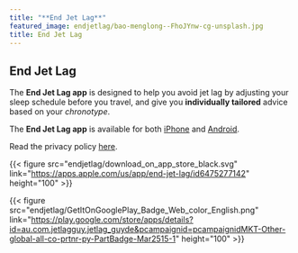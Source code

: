 ```yaml
---
title: "**End Jet Lag**"
featured_image: endjetlag/bao-menglong--FhoJYnw-cg-unsplash.jpg
title: End Jet Lag
---
```



## End Jet Lag

The **End Jet Lag app** is designed to help you avoid jet lag by adjusting your sleep schedule before you travel, and give you **individually tailored** advice based on your *chronotype*.

The **End Jet Lag app** is available for both [iPhone](https://apps.apple.com/us/app/end-jet-lag/id6475277142) and [Android](https://play.google.com/store/apps/details?id=au.com.jetlagguy.jetlag_guyde&pcampaignid=pcampaignidMKT-Other-global-all-co-prtnr-py-PartBadge-Mar2515-1).

Read the privacy policy [here](/endjetlag/privacy/).

{{< figure src="endjetlag/download_on_app_store_black.svg" link="https://apps.apple.com/us/app/end-jet-lag/id6475277142" height="100" >}}

{{< figure src="endjetlag/GetItOnGooglePlay_Badge_Web_color_English.png" link="https://play.google.com/store/apps/details?id=au.com.jetlagguy.jetlag_guyde&pcampaignid=pcampaignidMKT-Other-global-all-co-prtnr-py-PartBadge-Mar2515-1" height="100" >}}
